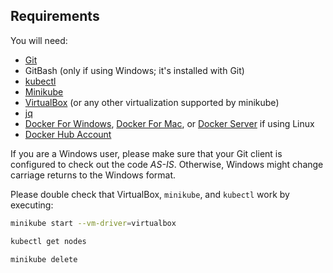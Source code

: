 ## Requirements

You will need:

* [Git](https://git-scm.com/)
* GitBash (only if using Windows; it's installed with Git)
* [kubectl](https://kubernetes.io/docs/tasks/tools/install-kubectl/)
* [Minikube](https://github.com/kubernetes/minikube/releases)
* [VirtualBox](https://www.virtualbox.org/wiki/Downloads) (or any other virtualization supported by minikube)
* [jq](https://stedolan.github.io/jq/)
* [Docker For Windows](https://www.docker.com/docker-windows), [Docker For Mac](https://www.docker.com/docker-mac), or [Docker Server](https://docs.docker.com/install/#server) if using Linux
* [Docker Hub Account](https://hub.docker.com/)

If you are a Windows user, please make sure that your Git client is configured to check out the code *AS-IS*. Otherwise, Windows might change carriage returns to the Windows format. 

Please double check that VirtualBox, `minikube`, and `kubectl` work by executing:

```bash
minikube start --vm-driver=virtualbox

kubectl get nodes

minikube delete
```

